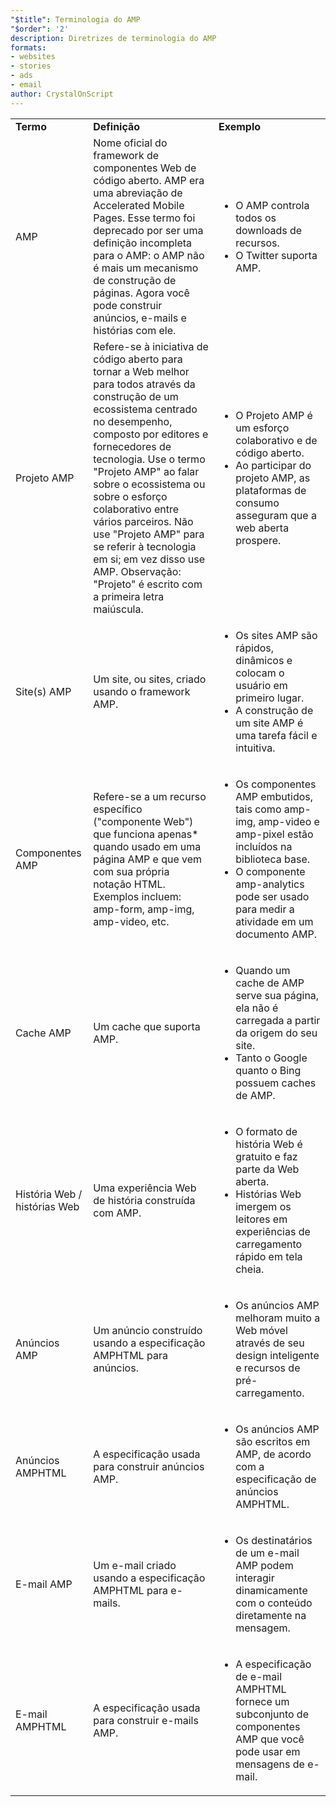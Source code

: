 ```yaml
---
"$title": Terminologia do AMP
"$order": '2'
description: Diretrizes de terminologia do AMP
formats:
- websites
- stories
- ads
- email
author: CrystalOnScript
---
```


<table>
  <tr>
   <td>
<strong>Termo</strong>
   </td>
   <td>
<strong>Definição</strong>
   </td>
   <td>
<strong>Exemplo</strong>
   </td>
  </tr>
  <tr>
   <td>AMP</td>
   <td>Nome oficial do framework de componentes Web de código aberto. AMP era uma abreviação de Accelerated Mobile Pages. Esse termo foi deprecado por ser uma definição incompleta para o AMP: o AMP não é mais um mecanismo de construção de páginas. Agora você pode construir anúncios, e-mails e histórias com ele.</td>
   <td>
<ul>
      <li>O AMP controla todos os downloads de recursos.</li>
<li>O Twitter suporta AMP.</li>
      </ul>
   </td>
  </tr>
  <tr>
   <td>Projeto AMP</td>
   <td>Refere-se à iniciativa de código aberto para tornar a Web melhor para todos através da construção de um ecossistema centrado no desempenho, composto por editores e fornecedores de tecnologia. Use o termo "Projeto AMP" ao falar sobre o ecossistema ou sobre o esforço colaborativo entre vários parceiros. Não use "Projeto AMP" para se referir à tecnologia em si; em vez disso use AMP. Observação: "Projeto" é escrito com a primeira letra maiúscula.</td>
   <td>
<ul>
      <li>O Projeto AMP é um esforço colaborativo e de código aberto.</li>
<li>Ao participar do projeto AMP, as plataformas de consumo asseguram que a web aberta prospere.</li>
</ul>
   </td>
  </tr>
  <tr>
   <td>Site(s) AMP</td>
   <td>Um site, ou sites, criado usando o framework AMP.</td>
   <td>
<ul>
      <li>Os sites AMP são rápidos, dinâmicos e colocam o usuário em primeiro lugar.</li>
<li>A construção de um site AMP é uma tarefa fácil e intuitiva.</li>
</ul>
   </td>
  </tr>
  <tr>
   <td>Componentes AMP</td>
   <td>Refere-se a um recurso específico ("componente Web") que funciona apenas* quando usado em uma página AMP e que vem com sua própria notação HTML. Exemplos incluem: amp-form, amp-img, amp-video, etc.</td>
   <td>
<ul>
      <li>Os componentes AMP embutidos, tais como amp-img, amp-video e amp-pixel estão incluídos na biblioteca base.</li>
<li>O componente amp-analytics pode ser usado para medir a atividade em um documento AMP.</li>
</ul>
   </td>
  </tr>
  <tr>
   <td>Cache AMP</td>
   <td>Um cache que suporta AMP.</td>
   <td>
<ul>
      <li>Quando um cache de AMP serve sua página, ela não é carregada a partir da origem do seu site.</li>
<li>Tanto o Google quanto o Bing possuem caches de AMP.</li>
</ul>
   </td>
  </tr>
  <tr>
   <td>História Web / histórias Web</td>
   <td>Uma experiência Web de história construída com AMP.</td>
   <td>
<ul>
      <li>O formato de história Web é gratuito e faz parte da Web aberta.</li>
<li>Histórias Web imergem os leitores em experiências de carregamento rápido em tela cheia.</li>
</ul>
   </td>
  </tr>
  <tr>
   <td>Anúncios AMP</td>
   <td>Um anúncio construído usando a especificação AMPHTML para anúncios.</td>
   <td>
<ul>
      <li>Os anúncios AMP melhoram muito a Web móvel através de seu design inteligente e recursos de pré-carregamento.</li>
</ul>
   </td>
  </tr>
  <tr>
   <td>Anúncios AMPHTML</td>
   <td>A especificação usada para construir anúncios AMP.</td>
   <td>
<ul>
      <li>Os anúncios AMP são escritos em AMP, de acordo com a especificação de anúncios AMPHTML.</li>
</ul>
   </td>
  </tr>
  <tr>
   <td>E-mail AMP</td>
   <td>Um e-mail criado usando a especificação AMPHTML para e-mails.</td>
   <td>
<ul>
      <li>Os destinatários de um e-mail AMP podem interagir dinamicamente com o conteúdo diretamente na mensagem.</li>
</ul>
   </td>
  </tr>
  <tr>
   <td>E-mail AMPHTML</td>
   <td>A especificação usada para construir e-mails AMP.</td>
   <td>
<ul>
      <li>A especificação de e-mail AMPHTML fornece um subconjunto de componentes AMP que você pode usar em mensagens de e-mail.</li>
</ul>
   </td>
  </tr>
</table>
